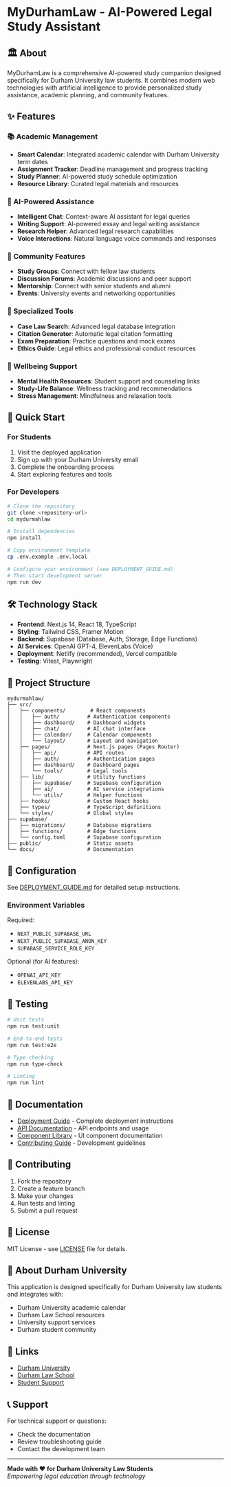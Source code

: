 # MyDurhamLaw - AI-Powered Legal Study Assistant

## 🏛️ About

MyDurhamLaw is a comprehensive AI-powered study companion designed specifically for Durham University law students. It combines modern web technologies with artificial intelligence to provide personalized study assistance, academic planning, and community features.

## ✨ Features

### 📚 Academic Management
- **Smart Calendar**: Integrated academic calendar with Durham University term dates
- **Assignment Tracker**: Deadline management and progress tracking
- **Study Planner**: AI-powered study schedule optimization
- **Resource Library**: Curated legal materials and resources

### 🤖 AI-Powered Assistance
- **Intelligent Chat**: Context-aware AI assistant for legal queries
- **Writing Support**: AI-powered essay and legal writing assistance
- **Research Helper**: Advanced legal research capabilities
- **Voice Interactions**: Natural language voice commands and responses

### 👥 Community Features
- **Study Groups**: Connect with fellow law students
- **Discussion Forums**: Academic discussions and peer support
- **Mentorship**: Connect with senior students and alumni
- **Events**: University events and networking opportunities

### 🎯 Specialized Tools
- **Case Law Search**: Advanced legal database integration
- **Citation Generator**: Automatic legal citation formatting
- **Exam Preparation**: Practice questions and mock exams
- **Ethics Guide**: Legal ethics and professional conduct resources

### 💚 Wellbeing Support
- **Mental Health Resources**: Student support and counseling links
- **Study-Life Balance**: Wellness tracking and recommendations
- **Stress Management**: Mindfulness and relaxation tools

## 🚀 Quick Start

### For Students
1. Visit the deployed application
2. Sign up with your Durham University email
3. Complete the onboarding process
4. Start exploring features and tools

### For Developers
```bash
# Clone the repository
git clone <repository-url>
cd mydurmahlaw

# Install dependencies
npm install

# Copy environment template
cp .env.example .env.local

# Configure your environment (see DEPLOYMENT_GUIDE.md)
# Then start development server
npm run dev
```

## 🛠️ Technology Stack

- **Frontend**: Next.js 14, React 18, TypeScript
- **Styling**: Tailwind CSS, Framer Motion
- **Backend**: Supabase (Database, Auth, Storage, Edge Functions)
- **AI Services**: OpenAI GPT-4, ElevenLabs (Voice)
- **Deployment**: Netlify (recommended), Vercel compatible
- **Testing**: Vitest, Playwright

## 📁 Project Structure

```
mydurmahlaw/
├── src/
│   ├── components/        # React components
│   │   ├── auth/         # Authentication components
│   │   ├── dashboard/    # Dashboard widgets
│   │   ├── chat/         # AI chat interface
│   │   ├── calendar/     # Calendar components
│   │   └── layout/       # Layout and navigation
│   ├── pages/            # Next.js pages (Pages Router)
│   │   ├── api/          # API routes
│   │   ├── auth/         # Authentication pages
│   │   ├── dashboard/    # Dashboard pages
│   │   └── tools/        # Legal tools
│   ├── lib/              # Utility functions
│   │   ├── supabase/     # Supabase configuration
│   │   ├── ai/           # AI service integrations
│   │   └── utils/        # Helper functions
│   ├── hooks/            # Custom React hooks
│   ├── types/            # TypeScript definitions
│   └── styles/           # Global styles
├── supabase/
│   ├── migrations/       # Database migrations
│   ├── functions/        # Edge functions
│   └── config.toml       # Supabase configuration
├── public/               # Static assets
└── docs/                 # Documentation
```

## 🔧 Configuration

See [DEPLOYMENT_GUIDE.md](./DEPLOYMENT_GUIDE.md) for detailed setup instructions.

### Environment Variables

Required:
- `NEXT_PUBLIC_SUPABASE_URL`
- `NEXT_PUBLIC_SUPABASE_ANON_KEY`
- `SUPABASE_SERVICE_ROLE_KEY`

Optional (for AI features):
- `OPENAI_API_KEY`
- `ELEVENLABS_API_KEY`

## 🧪 Testing

```bash
# Unit tests
npm run test:unit

# End-to-end tests
npm run test:e2e

# Type checking
npm run type-check

# Linting
npm run lint
```

## 📖 Documentation

- [Deployment Guide](./DEPLOYMENT_GUIDE.md) - Complete deployment instructions
- [API Documentation](./docs/api.md) - API endpoints and usage
- [Component Library](./docs/components.md) - UI component documentation
- [Contributing Guide](./docs/contributing.md) - Development guidelines

## 🤝 Contributing

1. Fork the repository
2. Create a feature branch
3. Make your changes
4. Run tests and linting
5. Submit a pull request

## 📄 License

MIT License - see [LICENSE](./LICENSE) file for details.

## 🏫 About Durham University

This application is designed specifically for Durham University law students and integrates with:
- Durham University academic calendar
- Durham Law School resources
- University support services
- Durham student community

## 🔗 Links

- [Durham University](https://www.durham.ac.uk/)
- [Durham Law School](https://www.durham.ac.uk/departments/academic/law/)
- [Student Support](https://www.durham.ac.uk/student-life/support/)

## 📞 Support

For technical support or questions:
- Check the documentation
- Review troubleshooting guide
- Contact the development team

---

**Made with ❤️ for Durham University Law Students**  
*Empowering legal education through technology*
